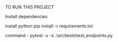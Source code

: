 TO RUN THIS PROJECT

Install dependencies

install python
pip install -r requirements.txt

command - pytest -v -s .\src\tests\test_endpoints.py



